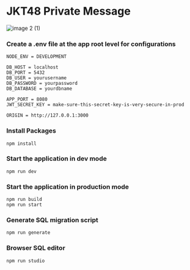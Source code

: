 # JKT48 Private Message

![image 2 (1)](https://github.com/fleetimee/jkt48-backend/assets/45744788/575c3b25-2c1b-474d-9e02-14e0b4f474a6)


### Create a .env file at the app root level for configurations
    NODE_ENV = DEVELOPMENT

    DB_HOST = localhost
    DB_PORT = 5432
    DB_USER = yourusername
    DB_PASSWORD = yourpassword
    DB_DATABASE = yourdbname

    APP_PORT = 8080
    JWT_SECRET_KEY = make-sure-this-secret-key-is-very-secure-in-prod

    ORIGIN = http://127.0.0.1:3000


### Install Packages
    npm install


### Start the application in dev mode
    npm run dev


### Start the application in production mode
    npm run build
    npm run start


### Generate SQL migration script
    npm run generate


### Browser SQL editor
    npm run studio

